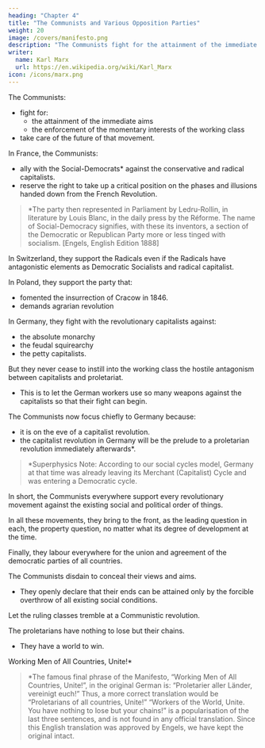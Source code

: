 ```yaml
---
heading: "Chapter 4"
title: "The Communists and Various Opposition Parties"
weight: 20
image: /covers/manifesto.png
description: "The Communists fight for the attainment of the immediate aims and the enforcement of the momentary interests of the working class"
writer:
  name: Karl Marx
  url: https://en.wikipedia.org/wiki/Karl_Marx
icon: /icons/marx.png
---
```



<!-- Section II has made clear the relations of the Communists to the existing working-class parties, such as the Chartists in England and the Agrarian Reformers in America. -->

The Communists:
- fight for:
  - the attainment of the immediate aims
  - the enforcement of the momentary interests of the working class
- take care of the future of that movement. 

In France, the Communists:
- ally with the Social-Democrats* against the conservative and radical capitalists. 
- reserve the right to take up a critical position on the phases and illusions handed down from the French Revolution.

> *The party then represented in Parliament by Ledru-Rollin, in literature by Louis Blanc, in the daily press by the Réforme. The name of Social-Democracy signifies, with these its inventors, a section of the Democratic or Republican Party more or less tinged with socialism. [Engels, English Edition 1888]


In Switzerland, they support the Radicals even if the Radicals have antagonistic elements as Democratic Socialists and radical capitalist.

In Poland, they support the party that:
- fomented the insurrection of Cracow in 1846.
- demands agrarian revolution 

In Germany, they fight with the revolutionary capitalists against:
- the absolute monarchy
- the feudal squirearchy
- the petty capitalists.

But they never cease to instill into the working class the hostile antagonism between capitalists and proletariat. 
- This is to let the German workers use so many weapons against the capitalists so that their fight can begin. 

<!--  the social and political conditions that the capitalists must necessarily introduce along with its supremacy, and in order that, after the fall of the reactionary classes in Germany, the fight against the capitalists itself may immediately begin. -->

The Communists now focus chiefly to Germany because:
- it is on the eve of a capitalist revolution.
- the capitalist revolution in Germany will be the prelude to a proletarian revolution immediately afterwards*.


> *Superphysics Note: According to our social cycles model, Germany at that time was already leaving its Merchant (Capitalist) Cycle and was entering a Democratic cycle.  


<!-- that is bound to be carried out under more advanced conditions of European civilisation and with a much more developed proletariat than that of England was in the seventeenth, and France in the eighteenth century, and because  -->

In short, the Communists everywhere support every revolutionary movement against the existing social and political order of things.

In all these movements, they bring to the front, as the leading question in each, the property question, no matter what its degree of development at the time.

Finally, they labour everywhere for the union and agreement of the democratic parties of all countries.

The Communists disdain to conceal their views and aims. 
- They openly declare that their ends can be attained only by the forcible overthrow of all existing social conditions.

Let the ruling classes tremble at a Communistic revolution. 

The proletarians have nothing to lose but their chains. 
- They have a world to win.

Working Men of All Countries, Unite!*


> *The famous final phrase of the Manifesto, “Working Men of All Countries, Unite!”, in the original German is: “Proletarier aller Länder, vereinigt euch!” Thus, a more correct translation would be “Proletarians of all countries, Unite!” “Workers of the World, Unite. You have nothing to lose but your chains!” is a popularisation of the last three sentences, and is not found in any official translation. Since this English translation was approved by Engels, we have kept the original intact.
